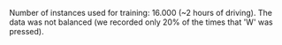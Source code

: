 Number of instances used for training: 16.000 (~2 hours of driving).
The data was not balanced (we recorded only 20% of the times that 'W' was pressed).
